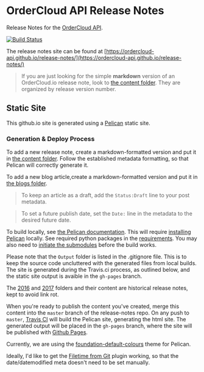 
# OrderCloud API Release Notes

Release Notes for the [OrderCloud API](). 

[![Build Status](https://travis-ci.org/ordercloud-api/release-notes.svg?branch=master)](https://travis-ci.org/ordercloud-api/release-notes)


The release notes site can be found at [https://ordercloud-api.github.io/release-notes/](https://ordercloud-api.github.io/release-notes/)


> If you are just looking for the simple **markdown** version of an OrderCloud.io release note, look to [the content folder](/content). They are organized by release version number.



## Static Site

This github.io site is generated using a [Pelican](https://blog.getpelican.com/) static site.

### Generation & Deploy Process 

To add a new release note, create a markdown-formatted version and put it in [the content folder](/content). Follow the established metadata formatting, so that Pelican will correctly generate it. 

To add a new blog article,create a markdown-formatted version and put it in [the blogs folder](/content/blogs). 

> To keep an article as a draft, add the `Status:Draft` line to your post metadata.

> To set a future publish date, set the `Date:` line in the metadata to the desired future date. 

To build locally, see [the Pelican documentation](http://docs.getpelican.com/en/stable/publish.html#). This will require [installing Pelican](http://docs.getpelican.com/en/stable/install.html) locally. See required python packages in the [requirements](requirements.txt). You may also need to [initiate the submodules](https://stackoverflow.com/a/3796947/173416) before the build works.

Please note that the `Output` folder is listed in the .gitignore file. This is to keep the source code uncluttered with the generated files from local builds. The site is generated during the Travis.ci process, as outlined below, and the static site output is avaible in the `gh-pages` branch.

The [2016](/2016) and [2017](/2017) folders and their content are historical release notes, kept to avoid link rot.

When you're ready to publish the content you've created, merge this content into the `master` branch of the release-notes repo. On any push to `master`, [Travis CI](https://travis-ci.org/ordercloud-api/release-notes.svg?branch=master) will build the Pelican site, generating the html site. The generated output will be placed in the `gh-pages` branch, where the site will be published with [Github Pages](https://help.github.com/categories/github-pages-basics/).

Currently, we are using the [foundation-default-colours](https://github.com/getpelican/pelican-themes/tree/master/foundation-default-colours) theme for Pelican. 

Ideally, I'd like to get the [Filetime from Git](https://github.com/getpelican/pelican-plugins/tree/master/filetime_from_git) plugin working, so that the date/datemodified meta doesn't need to be set manually. 


